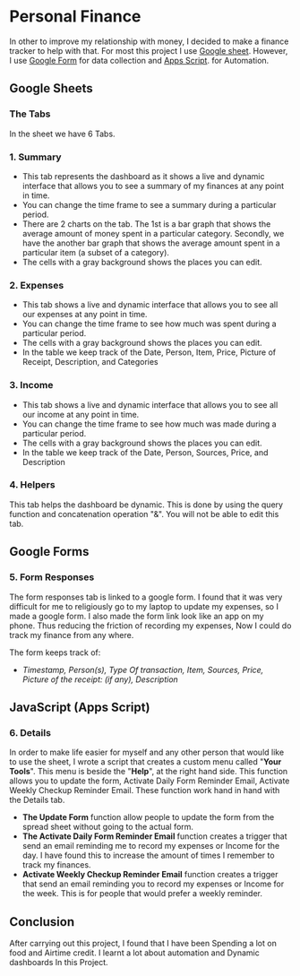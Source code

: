 # Personal Finance
In other to improve my relationship with money, I decided to make a finance tracker to help with that.
For most this project I use [Google sheet](https://docs.google.com/spreadsheets/d/1vEobyPacJvvCKcYRdku-EP6aoEGuqFK67RVonRGobpY/edit?usp=sharing). However, I use [Google Form](https://forms.gle/rfmUZF7yRDtMbejJA) for data collection and [Apps Script](https://github.com/Hemephelus/Data-Analyst/blob/ebd313ba68055096e133469ec488202a3d95cd4b/Data%20Analysis%20Projects/Personal%20Finance%20Project/Automation%20Code). for Automation.


## Google Sheets

### The Tabs
In the sheet we have 6 Tabs.

 ### 1. Summary
  - This tab represents the dashboard as it shows a live and dynamic interface that allows you to see a summary of my finances at any point in time. 
  - You can change the time frame to see a summary during a particular period.
  - There are 2 charts on the tab.  The 1st is a bar graph that shows the average amount of money spent in a particular category. Secondly, we have the another bar graph that shows the average amount spent in a particular item (a subset of a category).
  - The cells with a gray background shows the places you can edit.

  ### 2. Expenses
  - This tab shows a live and dynamic interface that allows you to see all our expenses at any point in time. 
  - You can change the time frame to see how much was spent during a particular period.
  - The cells with a gray background shows the places you can edit.
  - In the table we keep track of the Date, Person, Item, Price, Picture of Receipt, Description, and Categories
  ### 3. Income
  
   - This tab shows a live and dynamic interface that allows you to see all our income at any point in time. 
  - You can change the time frame to see how much was made during a particular period.
  - The cells with a gray background shows the places you can edit.
  - In the table we keep track of the Date, Person, Sources, Price, and Description

  ### 4. Helpers
   This tab helps the dashboard be dynamic. This is done by using the query function and concatenation operation "&". You will not be able to edit this tab.

## Google Forms
  ### 5. Form Responses
  The form responses tab is linked to a google form. I found that it was very difficult for me to religiously go to my laptop to update my expenses, so I made a google form. I also made the form link look like an app on my phone. Thus reducing the friction of recording my expenses, Now I could do track my finance from any where.

The form keeps track of:

 - *Timestamp,  Person(s),  Type Of transaction,  Item, Sources,  Price,
   Picture of the receipt: (if any),  Description*

  
## JavaScript (Apps Script)
  ### 6. Details
In order to make life easier for myself and any other person that would like to use the sheet, I wrote a script that creates a custom menu called  "**Your Tools**". This menu is beside the "**Help**", at the right hand side. This function allows you to update the form, Activate Daily Form Reminder Email, Activate Weekly Checkup Reminder Email. These function work hand in hand with the Details tab.
 -  **The Update Form** function allow people to update the form from the spread sheet without going to the actual form.
 - **The Activate Daily Form Reminder Email** function creates a trigger that send an email reminding me to record my expenses or Income for
   the day. I have found this to increase the amount of times I remember
   to track my finances.
 - **Activate Weekly Checkup Reminder Email** function creates a trigger that send an email reminding you to record my expenses or Income for the week. This is for people that would prefer a weekly reminder.

## Conclusion

After carrying out this project, I found that I have been Spending a lot on food and Airtime credit. I learnt a lot about automation and Dynamic dashboards In this Project.
  

